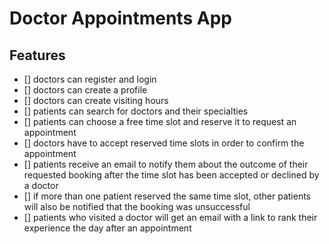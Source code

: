 # Doctor Appointments App

## Features

- [] doctors can register and login
- [] doctors can create a profile
- [] doctors can create visiting hours
- [] patients can search for doctors and their specialties
- [] patients can choose a free time slot and reserve it to request an appointment
- [] doctors have to accept reserved time slots in order to confirm the appointment
- [] patients receive an email to notify them about the outcome of their requested booking after the time slot has been accepted or declined by a doctor
- [] if more than one patient reserved the same time slot, other patients will also be notified that the booking was unsuccessful
- [] patients who visited a doctor will get an email with a link to rank their experience the day after an appointment
